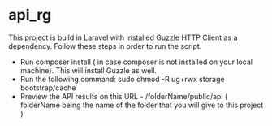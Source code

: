 # api_rg

This project is build in Laravel with installed Guzzle HTTP Client as a dependency. Follow these steps in order to run the script.

- Run composer install ( in case composer is not installed on your local machine). This will install Guzzle as well. 
- Run the following command: sudo chmod -R ug+rwx storage bootstrap/cache
- Preview the API results on this URL - /folderName/public/api ( folderName being the name of the folder that you will give to this project ) 
